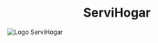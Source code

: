 <h1 align="center"> ServiHogar </h1>
<img src="https://drive.google.com/uc?export=view&id=1Rxy1dP0BdAVTrvD3kEHWeqKG7HQ_-nvp" alt="Logo ServiHogar">

